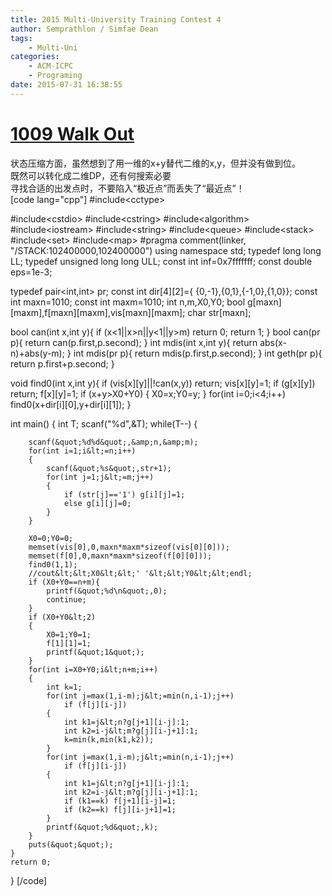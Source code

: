 ```yaml
---
title: 2015 Multi-University Training Contest 4
author: Semprathlon / Simfae Dean
tags:
	- Multi-Uni
categories:
	- ACM-ICPC
	- Programing
date: 2015-07-31 16:38:55
---
```

[1009 Walk Out](http://acm.hdu.edu.cn/showproblem.php?pid=5335)
====
状态压缩方面，虽然想到了用一维的x+y替代二维的x,y，但并没有做到位。   
既然可以转化成二维DP，还有何搜索必要   
寻找合适的出发点时，不要陷入“极近点”而丢失了“最近点”！   
[code lang="cpp"]
#include&lt;cctype&gt;

#include&lt;cstdio&gt;
#include&lt;cstring&gt;
#include&lt;algorithm&gt;
#include&lt;iostream&gt;
#include&lt;string&gt;
#include&lt;queue&gt;
#include&lt;stack&gt;
#include&lt;set&gt;
#include&lt;map&gt;
#pragma comment(linker, &quot;/STACK:102400000,102400000&quot;)
using namespace std;
typedef long long LL;
typedef unsigned long long ULL;
const int inf=0x7fffffff;
const double eps=1e-3;

typedef pair&lt;int,int&gt; pr;
const int dir[4][2]={ {0,-1},{0,1},{-1,0},{1,0}};
const int maxn=1010;
const int maxm=1010;
int n,m,X0,Y0;
bool g[maxn][maxm],f[maxn][maxm],vis[maxn][maxm];
char str[maxn];

bool can(int x,int y){
    if (x&lt;1||x&gt;n||y&lt;1||y&gt;m) return 0;
    return 1;
}
bool can(pr p){
    return can(p.first,p.second);
}
int mdis(int x,int y){
    return abs(x-n)+abs(y-m);
}
int mdis(pr p){
    return mdis(p.first,p.second);
}
int geth(pr p){
    return p.first+p.second;
}

void find0(int x,int y){
        if (vis[x][y]||!can(x,y)) return;
        vis[x][y]=1;
        if (g[x][y]) return;
        f[x][y]=1;
        if (x+y&gt;X0+Y0)
        {
            X0=x;Y0=y;
        }
        for(int i=0;i&lt;4;i++) find0(x+dir[i][0],y+dir[i][1]);
}


int main()
{
    int T;
    scanf(&quot;%d&quot;,&amp;T);
    while(T--)
    {

        scanf(&quot;%d%d&quot;,&amp;n,&amp;m);
        for(int i=1;i&lt;=n;i++)
        {
            scanf(&quot;%s&quot;,str+1);
            for(int j=1;j&lt;=m;j++)
            {
                if (str[j]=='1') g[i][j]=1;
                else g[i][j]=0;
            }
        }

        X0=0;Y0=0;
        memset(vis[0],0,maxn*maxm*sizeof(vis[0][0]));
        memset(f[0],0,maxn*maxm*sizeof(f[0][0]));
        find0(1,1);
        //cout&lt;&lt;X0&lt;&lt;' '&lt;&lt;Y0&lt;&lt;endl;
        if (X0+Y0==n+m){
            printf(&quot;%d\n&quot;,0);
            continue;
        }
        if (X0+Y0&lt;2)
        {
            X0=1;Y0=1;
            f[1][1]=1;
            printf(&quot;1&quot;);
        }
        for(int i=X0+Y0;i&lt;n+m;i++)
        {
            int k=1;
            for(int j=max(1,i-m);j&lt;=min(n,i-1);j++)
                if (f[j][i-j])
            {
                int k1=j&lt;n?g[j+1][i-j]:1;
                int k2=i-j&lt;m?g[j][i-j+1]:1;
                k=min(k,min(k1,k2));
            }
            for(int j=max(1,i-m);j&lt;=min(n,i-1);j++)
                if (f[j][i-j])
            {
                int k1=j&lt;n?g[j+1][i-j]:1;
                int k2=i-j&lt;m?g[j][i-j+1]:1;
                if (k1==k) f[j+1][i-j]=1;
                if (k2==k) f[j][i-j+1]=1;
            }
            printf(&quot;%d&quot;,k);
        }
        puts(&quot;&quot;);
    }
    return 0;
}
[/code]